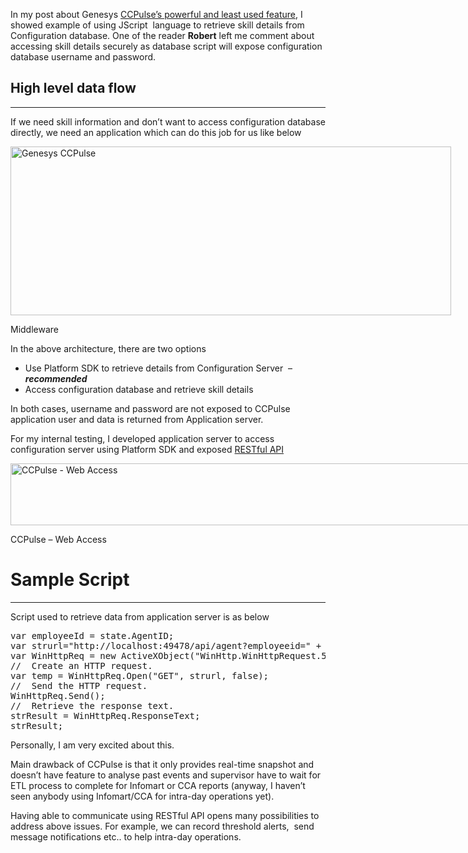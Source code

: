
In my post about Genesys [CCPulse&#8217;s powerful and least used feature](http://www.lakshmikanth.com/most-powerful-and-less-popular-feature-in-ccpulse/ "CCPulse – Very powerful but less popular feature"), I showed example of using JScript  language to retrieve skill details from Configuration database. One of the reader **Robert** left me comment about accessing skill details securely as database script will expose configuration database username and password.

## High level data flow

* * *

If we need skill information and don&#8217;t want to access configuration database directly, we need an application which can do this job for us like below

<div id="attachment_4321" style="width: 715px" class="wp-caption aligncenter">
  <a href="http://localhost/newlakshmikanth3/wp-content/uploads/2014/09/AppServer.jpg"><img aria-describedby="caption-attachment-4321" class="wp-image-4321 size-full" src="http://localhost/newlakshmikanth3/wp-content/uploads/2014/09/AppServer.jpg" alt="Genesys CCPulse" width="705" height="270" srcset="http://localhost/newlakshmikanth3/wp-content/uploads/2014/09/AppServer.jpg 705w, http://localhost/newlakshmikanth3/wp-content/uploads/2014/09/AppServer-300x115.jpg 300w" sizes="(max-width: 705px) 100vw, 705px" /></a>
  
  <p id="caption-attachment-4321" class="wp-caption-text">
    Middleware
  </p>
</div>

In the above architecture, there are two options

  * Use Platform SDK to retrieve details from Configuration Server  &#8211; _**recommended**_
  * Access configuration database and retrieve skill details

In both cases, username and password are not exposed to CCPulse application user and data is returned from Application server.

For my internal testing, I developed application server to access configuration server using Platform SDK and exposed <a title="RESTful API" href="http://en.wikipedia.org/wiki/Representational_state_transfer" target="_blank" rel="noopener noreferrer">RESTful API</a>

<div id="attachment_4341" style="width: 945px" class="wp-caption aligncenter">
  <a href="http://localhost/newlakshmikanth3/wp-content/uploads/2014/09/WebCall.png"><img aria-describedby="caption-attachment-4341" class="wp-image-4341 size-full" src="http://localhost/newlakshmikanth3/wp-content/uploads/2014/09/WebCall.png" alt="CCPulse - Web Access" width="935" height="99" srcset="http://localhost/newlakshmikanth3/wp-content/uploads/2014/09/WebCall.png 935w, http://localhost/newlakshmikanth3/wp-content/uploads/2014/09/WebCall-300x32.png 300w, http://localhost/newlakshmikanth3/wp-content/uploads/2014/09/WebCall-768x81.png 768w" sizes="(max-width: 935px) 100vw, 935px" /></a>
  
  <p id="caption-attachment-4341" class="wp-caption-text">
    CCPulse &#8211; Web Access
  </p>
</div>

# Sample Script

* * *

Script used to retrieve data from application server is as below

<pre class="lang:js decode:true  " title="WebAccess">var employeeId = state.AgentID;
var strurl="http://localhost:49478/api/agent?employeeid=" + employeeId;
var WinHttpReq = new ActiveXObject("WinHttp.WinHttpRequest.5.1");
//  Create an HTTP request.
var temp = WinHttpReq.Open("GET", strurl, false);
//  Send the HTTP request.
WinHttpReq.Send();
//  Retrieve the response text.
strResult = WinHttpReq.ResponseText;
strResult;</pre>

Personally, I am very excited about this.

Main drawback of CCPulse is that it only provides real-time snapshot and doesn&#8217;t have feature to analyse past events and supervisor have to wait for ETL process to complete for Infomart or CCA reports (anyway, I haven&#8217;t seen anybody using Infomart/CCA for intra-day operations yet).

Having able to communicate using RESTful API opens many possibilities to address above issues. For example, we can record threshold alerts,  send message notifications etc.. to help intra-day operations.